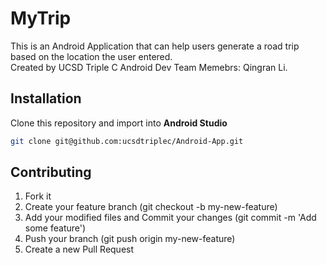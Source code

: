 # MyTrip
This is an Android Application that can help users generate a road trip based on the location the user entered.  
Created by UCSD Triple C Android Dev Team Memebrs: Qingran Li.

## Installation
Clone this repository and import into **Android Studio**
```bash
git clone git@github.com:ucsdtriplec/Android-App.git
```
## Contributing
1. Fork it
2. Create your feature branch (git checkout -b my-new-feature)
3. Add your modified files and Commit your changes (git commit -m 'Add some feature')
4. Push your branch (git push origin my-new-feature)
5. Create a new Pull Request
